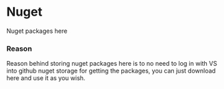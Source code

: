 # Nuget
Nuget packages here

### Reason
Reason behind storing nuget packages here is to no need to log in with VS into github nuget storage for getting the packages, you can just download here and use it as you wish.
